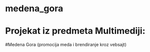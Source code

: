 # medena_gora
# Projekat iz predmeta Multimediji:
#Medena Gora (promocija meda i brendiranje kroz vebsajt)
